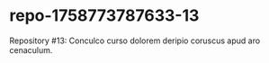 # repo-1758773787633-13
Repository #13: Conculco curso dolorem deripio coruscus apud aro cenaculum.
